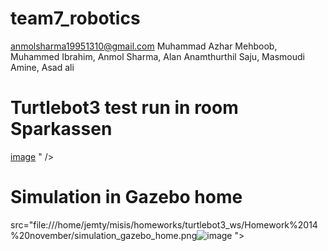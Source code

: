 # team7_robotics
anmolsharma19951310@gmail.com
Muhammad Azhar Mehboob,
Muhammed Ibrahim,
Anmol Sharma,
Alan Anamthurthil Saju,
Masmoudi Amine,
Asad ali

# Turtlebot3 test run in room Sparkassen
[image](https://user-images.githubusercontent.com/107153892/202683859-23839d61-e249-4f33-a720-5d944e0a4911.png)
" />

# Simulation in Gazebo home
<image> src="file:///home/jemty/misis/homeworks/turtlebot3_ws/Homework%2014%20november/simulation_gazebo_home.png![image](https://user-images.githubusercontent.com/107153892/202732133-88278889-c5dd-4444-acaf-e960e85744ab.png)
">  
